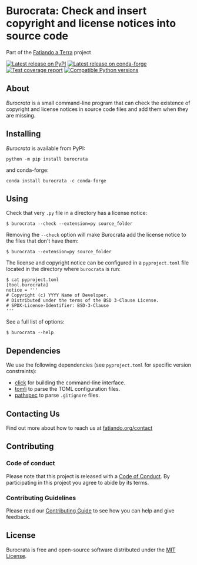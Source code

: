 # Burocrata: Check and insert copyright and license notices into source code

Part of the [Fatiando a Terra][fatiando] project

[![Latest release on PyPI](https://img.shields.io/pypi/v/burocrata.svg?style=flat-square)][pypi]
[![Latest release on conda-forge](https://img.shields.io/conda/vn/conda-forge/burocrata.svg?style=flat-square)][conda-forge]
[![Test coverage report](https://img.shields.io/codecov/c/github/fatiando/burocrata/main?style=flat-square)][coverage]
[![Compatible Python versions](https://img.shields.io/pypi/pyversions/burocrata.svg?style=flat-square)][pypi]

## About

*Burocrata* is a small command-line program that can check the existence of
copyright and license notices in source code files and add them when they are
missing.

## Installing

*Burocrata* is available from PyPI:

```
python -m pip install burocrata
```

and conda-forge:

```
conda install burocrata -c conda-forge
```

## Using

Check that very `.py` file in a directory has a license notice:

```
$ burocrata --check --extension=py source_folder
```

Removing the `--check` option will make Burocrata add the license notice to
the files that don't have them:

```
$ burocrata --extension=py source_folder
```

The license and copyright notice can be configured in a `pyproject.toml` file
located in the directory where `burocrata` is run:

```
$ cat pyproject.toml
[tool.burocrata]
notice = '''
# Copyright (c) YYYY Name of Developer.
# Distributed under the terms of the BSD 3-Clause License.
# SPDX-License-Identifier: BSD-3-Clause
'''
```

See a full list of options:

```
$ burocrata --help
```

## Dependencies

We use the following dependencies (see `pyproject.toml` for specific version
constraints):

* [click](https://click.palletsprojects.com) for building the command-line
  interface.
* [tomli](https://github.com/hukkin/tomli) to parse the TOML configuration
  files.
* [pathspec](https://github.com/cpburnz/python-pathspec) to parse `.gitignore`
  files.

## Contacting Us

Find out more about how to reach us at
[fatiando.org/contact][contact]

## Contributing

### Code of conduct

Please note that this project is released with a [Code of Conduct][coc].
By participating in this project you agree to abide by its terms.

### Contributing Guidelines

Please read our
[Contributing Guide][contrib]
to see how you can help and give feedback.

## License

Burocrata is free and open-source software distributed under the
[MIT License][license].

[pypi]: https://pypi.org/project/burocrata/
[conda-forge]: https://github.com/conda-forge/burocrata-feedstock
[coverage]: https://app.codecov.io/gh/fatiando/burocrata
[license]: https://github.com/fatiando/burocrata/blob/main/LICENSE.txt
[contrib]: https://github.com/fatiando/burocrata/blob/main/CONTRIBUTING.md
[coc]: https://github.com/fatiando/community/blob/main/CODE_OF_CONDUCT.md
[fatiando]: https://www.fatiando.org
[contact]: https://www.fatiando.org/contact
